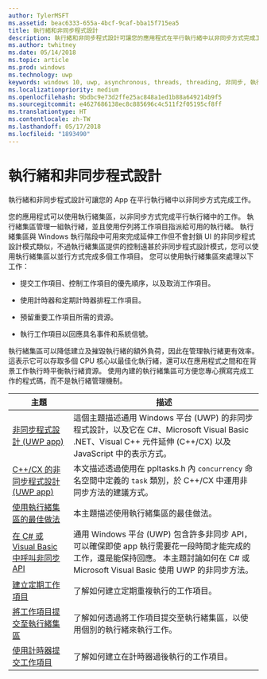 ```yaml
---
author: TylerMSFT
ms.assetid: beac6333-655a-4bcf-9caf-bba15f715ea5
title: 執行緒和非同步程式設計
description: 執行緒和非同步程式設計可讓您的應用程式在平行執行緒中以非同步方式完成工作。
ms.author: twhitney
ms.date: 05/14/2018
ms.topic: article
ms.prod: windows
ms.technology: uwp
keywords: windows 10, uwp, asynchronous, threads, threading, 非同步, 執行緒
ms.localizationpriority: medium
ms.openlocfilehash: 9bdbc9e73d2ffe25ac848a1ed1b88a649214b9f5
ms.sourcegitcommit: e4627686138ec8c885696c4c511f2f05195cf8ff
ms.translationtype: HT
ms.contentlocale: zh-TW
ms.lasthandoff: 05/17/2018
ms.locfileid: "1893490"
---
```

# <a name="threading-and-async-programming"></a>執行緒和非同步程式設計
執行緒和非同步程式設計可讓您的 App 在平行執行緒中以非同步方式完成工作。

您的應用程式可以使用執行緒集區，以非同步方式完成平行執行緒中的工作。 執行緒集區管理一組執行緒，並且使用佇列將工作項目指派給可用的執行緒。 執行緒集區與 Windows 執行階段中可用來完成延伸工作但不會封鎖 UI 的非同步程式設計模式類似，不過執行緒集區提供的控制遠甚於非同步程式設計模式，您可以使用執行緒集區以並行方式完成多個工作項目。 您可以使用執行緒集區來處理以下工作：

-   提交工作項目、控制工作項目的優先順序，以及取消工作項目。

-   使用計時器和定期計時器排程工作項目。

-   預留重要工作項目所需的資源。

-   執行工作項目以回應具名事件和系統信號。

執行緒集區可以降低建立及摧毀執行緒的額外負荷，因此在管理執行緒更有效率。 這表示它可以存取多個 CPU 核心以最佳化執行緒，還可以在應用程式之間和在背景工作執行時平衡執行緒資源。 使用內建的執行緒集區可方便您專心撰寫完成工作的程式碼，而不是執行緒管理機制。

| 主題                                                                                                          | 描述                         |
|----------------------------------------------------------------------------------------------------------------|-------------------------------------|
| [非同步程式設計 (UWP app)](asynchronous-programming-universal-windows-platform-apps.md)              | 這個主題描述通用 Windows 平台 (UWP) 的非同步程式設計，以及它在 C#、Microsoft Visual Basic .NET、Visual C++ 元件延伸 (C++/CX) 以及 JavaScript 中的表示方式。 |
| [C++/CX 的非同步程式設計 (UWP app)](asynchronous-programming-in-cpp-universal-windows-platform-apps.md)| 本文描述透過使用在 ppltasks.h 內 <code>concurrency</code> 命名空間中定義的 <code>task</code> 類別，於 C++/CX 中運用非同步方法的建議方式。 |
| [使用執行緒集區的最佳做法](best-practices-for-using-the-thread-pool.md)                         | 本主題描述使用執行緒集區的最佳做法。 |
| [在 C# 或 Visual Basic 中呼叫非同步 API](call-asynchronous-apis-in-csharp-or-visual-basic.md)             | 通用 Windows 平台 (UWP) 包含許多非同步 API，可以確保即使 app 執行需要花一段時間才能完成的工作，還是能保持回應。 本主題討論如何在 C# 或 Microsoft Visual Basic 使用 UWP 的非同步方法。 |
| [建立定期工作項目](create-a-periodic-work-item.md)                                                   | 了解如何建立定期重複執行的工作項目。 |
| [將工作項目提交至執行緒集區](submit-a-work-item-to-the-thread-pool.md)                               | 了解如何透過將工作項目提交至執行緒集區，以使用個別的執行緒來執行工作。 |
| [使用計時器提交工作項目](use-a-timer-to-submit-a-work-item.md)                                       | 了解如何建立在計時器過後執行的工作項目。 |
